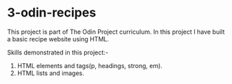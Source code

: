 # 3-odin-recipes

This project is part of The Odin Project curriculum. In this project I have built a basic recipe website using HTML.

Skills demonstrated in this project:-
1. HTML elements and tags(p, headings, strong, em).
2. HTML lists and images.
